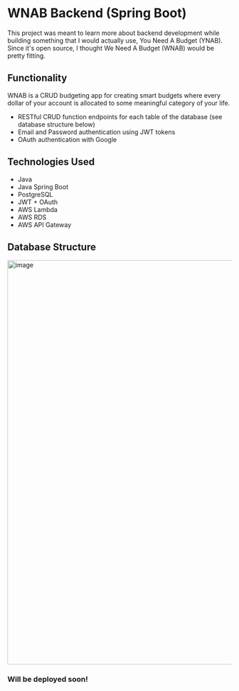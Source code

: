 # WNAB Backend (Spring Boot)
This project was meant to learn more about backend development while building something that I would actually use, You Need A Budget (YNAB). Since it's open source, I thought We Need A Budget (WNAB) would be pretty fitting.

## Functionality
WNAB is a CRUD budgeting app for creating smart budgets where every dollar of your account is allocated to some meaningful category of your life.

- RESTful CRUD function endpoints for each table of the database (see database structure below)
- Email and Password authentication using JWT tokens
- OAuth authentication with Google

## Technologies Used
- Java
- Java Spring Boot
- PostgreSQL
- JWT + OAuth
- AWS Lambda
- AWS RDS
- AWS API Gateway

## Database Structure
<img width="906" alt="image" src="https://github.com/user-attachments/assets/ad69be45-e8c3-4962-a089-8b34eecf6881" />

### Will be deployed soon!
